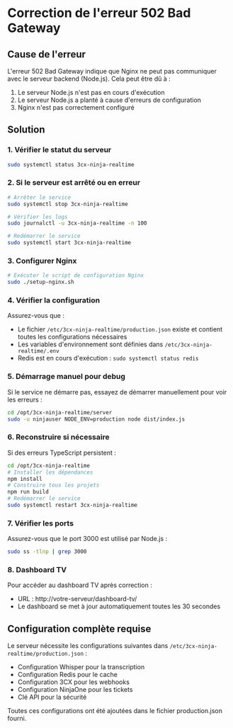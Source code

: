 # Correction de l'erreur 502 Bad Gateway

## Cause de l'erreur
L'erreur 502 Bad Gateway indique que Nginx ne peut pas communiquer avec le serveur backend (Node.js). Cela peut être dû à :

1. Le serveur Node.js n'est pas en cours d'exécution
2. Le serveur Node.js a planté à cause d'erreurs de configuration
3. Nginx n'est pas correctement configuré

## Solution

### 1. Vérifier le statut du serveur

```bash
sudo systemctl status 3cx-ninja-realtime
```

### 2. Si le serveur est arrêté ou en erreur

```bash
# Arrêter le service
sudo systemctl stop 3cx-ninja-realtime

# Vérifier les logs
sudo journalctl -u 3cx-ninja-realtime -n 100

# Redémarrer le service
sudo systemctl start 3cx-ninja-realtime
```

### 3. Configurer Nginx

```bash
# Exécuter le script de configuration Nginx
sudo ./setup-nginx.sh
```

### 4. Vérifier la configuration

Assurez-vous que :
- Le fichier `/etc/3cx-ninja-realtime/production.json` existe et contient toutes les configurations nécessaires
- Les variables d'environnement sont définies dans `/etc/3cx-ninja-realtime/.env`
- Redis est en cours d'exécution : `sudo systemctl status redis`

### 5. Démarrage manuel pour debug

Si le service ne démarre pas, essayez de démarrer manuellement pour voir les erreurs :

```bash
cd /opt/3cx-ninja-realtime/server
sudo -u ninjauser NODE_ENV=production node dist/index.js
```

### 6. Reconstruire si nécessaire

Si des erreurs TypeScript persistent :

```bash
cd /opt/3cx-ninja-realtime
# Installer les dépendances
npm install
# Construire tous les projets
npm run build
# Redémarrer le service
sudo systemctl restart 3cx-ninja-realtime
```

### 7. Vérifier les ports

Assurez-vous que le port 3000 est utilisé par Node.js :

```bash
sudo ss -tlnp | grep 3000
```

### 8. Dashboard TV

Pour accéder au dashboard TV après correction :
- URL : http://votre-serveur/dashboard-tv/
- Le dashboard se met à jour automatiquement toutes les 30 secondes

## Configuration complète requise

Le serveur nécessite les configurations suivantes dans `/etc/3cx-ninja-realtime/production.json` :

- Configuration Whisper pour la transcription
- Configuration Redis pour le cache
- Configuration 3CX pour les webhooks
- Configuration NinjaOne pour les tickets
- Clé API pour la sécurité

Toutes ces configurations ont été ajoutées dans le fichier production.json fourni.